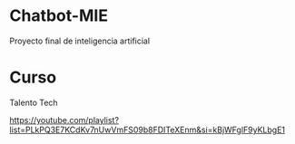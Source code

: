 # Chatbot-MIE
Proyecto final de inteligencia artificial
# Curso
Talento Tech


https://youtube.com/playlist?list=PLkPQ3E7KCdKv7nUwVmFS09b8FDITeXEnm&si=kBjWFglF9yKLbgE1
